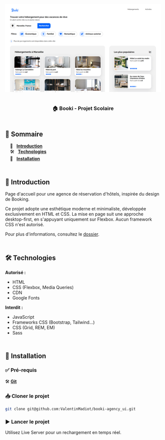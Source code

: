 <div align="center">  
    <a href="https://booki-agency-vm.netlify.app/" target="_blank">  
      <img src="docs/preview.png" alt="Aperçu du projet">  
    </a>
    </br>  
    </br>  
  <h3 align="center">🏠 Booki - Projet Scolaire</h3>  
</div>

## <br /> 📌 Sommaire

&nbsp;&nbsp;&nbsp; 🎨 &nbsp; [**Introduction**](#introduction)<br />
&nbsp;&nbsp;&nbsp; 🛠️ &nbsp; [**Technologies**](#️technologies)<br />
&nbsp;&nbsp;&nbsp; 🚀 &nbsp; [**Installation**](#installation)<br />

## <br /> <a name="introduction">🎨 Introduction</a>

Page d'accueil pour une agence de réservation d'hôtels, inspirée du design de Booking.

Ce projet adopte une esthétique moderne et minimaliste, développée exclusivement en HTML et CSS. La mise en page suit une approche desktop-first, en s'appuyant uniquement sur Flexbox. Aucun framework CSS n'est autorisé.

Pour plus d'informations, consultez le [dossier](/docs/).

## <br /> <a name="technologies">🛠️ Technologies</a>

**Autorisé :**

- HTML
- CSS (Flexbox, Media Queries)
- CDN
- Google Fonts

**Interdit :**

- JavaScript
- Frameworks CSS (Bootstrap, Tailwind…)
- CSS (Grid, REM, EM)
- Sass

## <br /> <a name="installation">🚀 Installation</a>

### ✅ Pré-requis

🛠️ [**Git**](https://git-scm.com/) &nbsp;&nbsp;

### 📥 Cloner le projet

```bash
git clone git@github.com:ValentinMadiot/booki-agency_ui.git
```

### ▶️ Lancer le projet

Utilisez Live Server pour un rechargement en temps réel.
